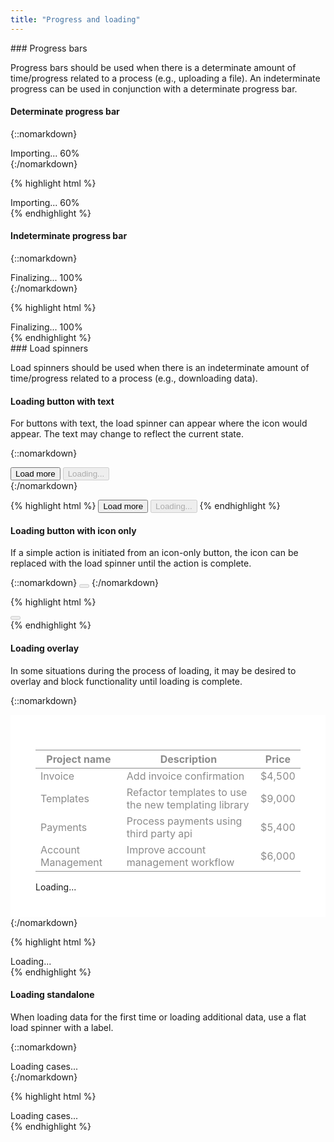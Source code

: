 ```yaml
---
title: "Progress and loading"
---
```


<div class="pl-pattern">
### Progress bars

Progress bars should be used when there is a determinate amount of time/progress related to a process (e.g., uploading a file). An indeterminate progress can be used in conjunction with a determinate progress bar.

#### Determinate progress bar

{::nomarkdown}
<div class="pl-preview">
<div style="max-width: 200px;">
    <div class="progress-label">
        Importing...
        <span id="exampleProgressBarValue" class="pull-right text-muted">60%</span>
    </div>
    <div class="progress">
      <div id="exampleProgressBar" class="progress-bar" role="progressbar" aria-valuenow="60" aria-valuemin="0" aria-valuemax="100" style="width: 60%;">
      </div>
    </div>
</div>
</div>
{:/nomarkdown}

{% highlight html %}
<div class="progress-labels">
    Importing...
    <span id="exampleProgressBarValue" class="pull-right text-muted">60%</span>
</div>
<div class="progress">
    <div id="exampleProgressBar" class="progress-bar" role="progressbar" aria-valuenow="60" aria-valuemin="0" aria-valuemax="100" style="width: 60%;">
    </div>
</div>
{% endhighlight %}

#### Indeterminate progress bar

{::nomarkdown}
<div class="pl-preview">
<div style="max-width: 200px;">
    <div class="progress-label">
        Finalizing...
        <span id="exampleProgressBarValue" class="pull-right text-muted">100%</span>
    </div>
    <div class="progress">
      <div class="progress-bar progress-bar-striped active" role="progressbar" aria-valuenow="100" aria-valuemin="0" aria-valuemax="100" style="width: 100%;">
      </div>
    </div>
</div>
</div>
{:/nomarkdown}


{% highlight html %}
<div class="progress-label">
    Finalizing...
    <span id="exampleProgressBarValue" class="pull-right text-muted">100%</span>
</div>
<div class="progress">
    <div class="progress-bar progress-bar-striped active" role="progressbar" aria-valuenow="100" aria-valuemin="0" aria-valuemax="100" style="width: 100%;">
    </div>
</div>
{% endhighlight %}
</div>

<div class="pl-pattern">
### Load spinners

Load spinners should be used when there is an indeterminate amount of time/progress related to a process (e.g., downloading data).

#### Loading button with text
For buttons with text, the load spinner can appear where the icon would appear. The text may change to reflect the current state.

{::nomarkdown}
<div class="pl-preview">
<button class="btn btn-default">Load more</button>
<button class="btn btn-default" disabled><i class="loading-icon"></i> Loading...</button>
</div>
{:/nomarkdown}

{% highlight html %}
<button class="btn btn-default">Load more</button>
<button class="btn btn-default" disabled><i class="loading-icon"></i> Loading...</button>
{% endhighlight %}

#### Loading button with icon only
If a simple action is initiated from an icon-only button, the icon can be replaced with the load spinner until the action is complete.

{::nomarkdown}
<button class="btn btn-default btn-icon-only loading-background" disabled><i style="visibility: hidden;" class="icon icon-star-o"></i></button>
{:/nomarkdown}

{% highlight html %}
<div class="pl-preview">
<button class="btn btn-default btn-icon-only loading-background" disabled><i style="visibility: hidden;" class="icon icon-star-o"></i></button>
</div>
{% endhighlight %}

#### Loading overlay
In some situations during the process of loading, it may be desired to overlay and block functionality until loading is complete.

{::nomarkdown}
<div class="pl-preview">
<div style="position: relative; padding: 40px; background: #fff;">
    <table class="table table-inverse" style="opacity: .5;">
        <thead>
            <tr>
                <th>Project name</th>
                <th>Description</th>
                <th>Price</th>
            </tr>
        </thead>
        <tbody>
            <tr>
                <td>Invoice</td>
                <td><span >Add invoice confirmation</span></td>
                <td><span >$4,500</span></td>
            </tr>
            <tr>
                <td>Templates</td>
                <td><span >Refactor templates to use the new templating library</span></td>
                <td><span >$9,000</span></td>
            </tr>
            <tr>
                <td>Payments</td>
                <td><span >Process payments using third party api</span></td>
                <td><span >$5,400</span></td>
            </tr>
            <tr>
                <td>Account Management</td>
                <td><span >Improve account management workflow</span></td>
                <td><span >$6,000</span></td>
            </tr>
        </tbody>
    </table>
    <div class="loading-overlay">
        <i class="loading-icon"></i><div>Loading...</div>
    </div>
</div>
</div>
{:/nomarkdown}

{% highlight html %}
<div class="loading-overlay">
    <i class="loading-icon"></i><div>Loading...</div>
</div>
{% endhighlight %}


#### Loading standalone
When loading data for the first time or loading additional data, use a flat load spinner with a label.

{::nomarkdown}
<div class="pl-preview">
<div class="loading">
    <i class="loading-icon"></i>
</div>
<div class="text-center text-muted">Loading cases...</div>
</div>
{:/nomarkdown}

{% highlight html %}
<div class="loading">
    <i class="loading-icon"></i>
</div>
<div class="text-center text-muted">Loading cases...</div>
{% endhighlight %}

</div>
